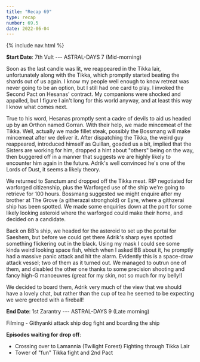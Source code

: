 ```yaml
---
title: "Recap 69"
type: recap
number: 69.5
date: 2022-06-04
---
```


{% include nav.html %}

**Start Date**: 7th Vult --- ASTRAL-DAYS 7 (Mid-morning)

Soon as the last candle was lit, we reappeared in the Tikka lair, unfortunately along with the Tikka, which promptly started beating the shards out of us again. I know my people well enough to know retreat was never going to be an option, but I still had one card to play. I invoked the Second Pact on Hesanas' contract. My companions were shocked and appalled, but I figure I ain't long for this world anyway, and at least this way I know what comes next.

True to his word, Hesanas promptly sent a cadre of devils to aid us headed up by an Orthon named Gorran. With their help, we made mincemeat of the Tikka. Well, actually we made fillet steak, possibly the Bossmang will make mincemeat after we deliver it. After dispatching the Tikka, the weird guy reappeared, introduced himself as Quillan, goaded us a bit, implied that the Sisters are working for him, dropped a hint about "others" being on the way, then buggered off in a manner that suggests we are highly likely to encounter him again in the future. Adrik's well convinced he's one of the Lords of Dust, it seems a likely theory.

We returned to Sanctum and dropped off the Tikka meat. RIP negotiated for warforged citizenship, plus the Warforged use of the ship we're going to retrieve for 100 hours. Bossmang suggested we might enquire after my brother at The Grove (a githerazai stronghold) or Eyre, where a githzerai ship has been spotted. We made some enquiries down at the port for some likely looking asteroid where the warforged could make their home, and decided on a candidate.

Back on BB's ship, we headed for the asteroid to set up the portal for Saeshem, but before we could get there Adrik's sharp eyes spotted something flickering out in the black. Using my mask I could see some kinda weird looking space fish, which when I asked BB about it, he promptly had a massive panic attack and hit the alarm. Evidently this is a space-drow attack vessel; two of them as it turned out. We managed to outrun one of them, and disabled the other one thanks to some precision shooting and fancy high-G manoeuvres (great for my skin, not so much for my belly!)

We decided to board them, Adrik very much of the view that we should have a lovely chat, but rather than the cup of tea he seemed to be expecting we were greeted with a fireball!

**End Date**: 1st Zarantry --- ASTRAL-DAYS 9 (Late morning)

Filming - Githyanki attack ship dog fight and boarding the ship

**Episodes waiting for drop off**:
- Crossing over to Lamannia (Twilight Forest) Fighting through Tikka Lair
- Tower of "fun" Tikka fight and 2nd Pact